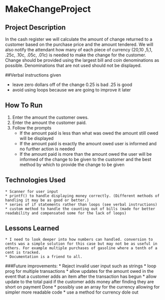 # MakeChangeProject

## Project Description

In the cash register we will calculate the amount of change returned to a customer based on the purchase price and the amount tendered. We will also notify the attendant how many of each piece of currency ($20 ,$10 ,$5 ,$1, .25c, .10c, .05c, .01c) is needed to make the change for the customer. Change should be provided using the largest bill and coin denominations as possible. Denominations that are not used should not be displayed.

##Verbal instructions given
* leave zero dollars off of the change 0.25 is bad .25 is good
* avoid using loops because we are going to improve it later

## How To Run
1. Enter the amount the customer owes.
2. Enter the amount the customer paid.
3. Follow the prompts
	* If the amount paid is less than what was owed the amount still owed will be displayed
	* If the amount paid is exactly the amount owed user is informed and no further action is needed
	* If the amount paid is more than the amount owed the user will be informed of the change to be given to the customer and the best method by which to provide the change to be given

## Technologies Used
	* Scanner for user input
	* printf() to handle displaying money correctly. (Different methods of handling it may be as good or better.)
	* series of if statements rather than loops (see verbal instructions)
	* custom method to handle the counting out of bills (made for better readability and compensated some for the lack of loops)

## Lessons Learned
	* I need to look deeper into how numbers can handled. conversion to cents was a simple solution for this case but may not be as useful in others. For example multiple purchases of gasoline where a tenth of a cent is tracked.
	* Documentation is a friend to all.
	
###Future improvements:
	* Reject invalid user input such as strings
	* loop prog for multiple transactions
	* allow updates for the amount owed in the event that a customer adds an item after the transaction has begun
	* allow update to the total paid if the customer adds money after finding they are short on payment
	Done
	* possibly use an array for the currency allowing for simpler more readable code
	* use a method for currency dole out




